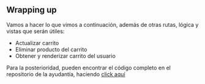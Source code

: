## Wrapping up
<p>
Vamos a hacer lo que vimos a continuación, además de otras rutas, lógica y vistas que serán útiles:

- Actualizar carrito
- Eliminar producto del carrito
- Obtener y renderizar carrito del usuario
</p>

<p>
Para la posterioridad, pueden encontrar el código completo en el repositorio de la ayudantía, haciendo <a href='https://github.com/JoseTomasSilvaZ/web-dev-ayudantia/tree/ayudantia-10'>click aquí</a>
</p>